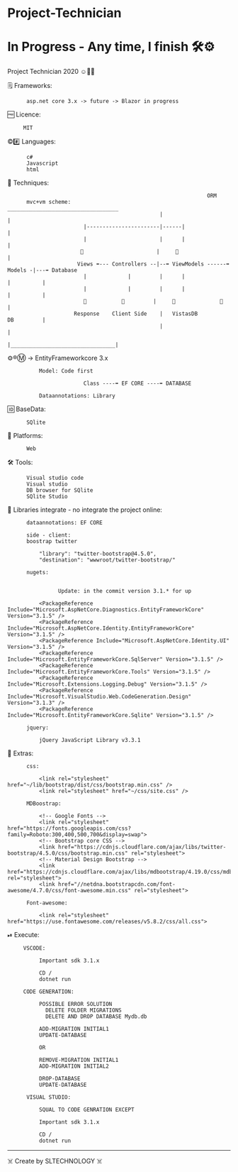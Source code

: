 # Project-Technician

# In Progress - Any time, I finish 🛠⚙️

Project Technician 2020 ☺️👌🏻

🗒 Frameworks:

          asp.net core 3.x -> future -> Blazor in progress
   
  🆓 Licence: 
  
         MIT
          
©️#️⃣ Languages: 
   
          c#
          Javascript
          html
   
  🧰 Techniques:
  
                                                                   ORM
          mvc+vm scheme:                            ___________________________________
                                                    |                                 |
                            |-----------------------|------|                          |
                            |                       |      |                          |
                           🔽                       |     🔼                          |
                          Views ⬅️--- Controllers --|--➡️ ViewModels ------➡️ Models -|---➡️ Database
                            |             |         |      |               |          | 
                            |             |         |      |               |          |
                            🔽           🔽         |     🔽              🔽         |
                         Response    Client Side    |   VistasDB           DB         |       
                                                    |                                 | 
                                                    |_________________________________|
          
   ⚙️®️Ⓜ️ -> EntityFrameworkcore 3.x
                              
              Model: Code first
              
                            Class ----➡️ EF CORE ----➡️ DATABASE
              
              Dataannotations: Library
              
  
   🆔 BaseData:
      
          SQlite
  
  🦾 Platforms: 
      
          Web
   
  🛠 Tools:
   
          Visual studio code
          Visual studio
          DB browser for SQlite
          SQlite Studio
  
  📕 Libraries integrate - no integrate the project online: 
  
          dataannotations: EF CORE
          
          side - client:
          boostrap twitter

              "library": "twitter-bootstrap@4.5.0",
              "destination": "wwwroot/twitter-bootstrap/"

          nugets:
          
                    
                    Update: in the commit version 3.1.* for up

              <PackageReference Include="Microsoft.AspNetCore.Diagnostics.EntityFrameworkCore" Version="3.1.5" />
              <PackageReference Include="Microsoft.AspNetCore.Identity.EntityFrameworkCore" Version="3.1.5" />
              <PackageReference Include="Microsoft.AspNetCore.Identity.UI" Version="3.1.5" />
              <PackageReference Include="Microsoft.EntityFrameworkCore.SqlServer" Version="3.1.5" />
              <PackageReference Include="Microsoft.EntityFrameworkCore.Tools" Version="3.1.5" />
              <PackageReference Include="Microsoft.Extensions.Logging.Debug" Version="3.1.5" />
              <PackageReference Include="Microsoft.VisualStudio.Web.CodeGeneration.Design" Version="3.1.3" />
              <PackageReference Include="Microsoft.EntityFrameworkCore.Sqlite" Version="3.1.5" />

          jquery:
              
              jQuery JavaScript Library v3.3.1
 
🦾 Extras:
 
          css:
          
              <link rel="stylesheet" href="~/lib/bootstrap/dist/css/bootstrap.min.css" />
              <link rel="stylesheet" href="~/css/site.css" />
          
          MDBoostrap:
          
              <!-- Google Fonts -->
              <link rel="stylesheet" href="https://fonts.googleapis.com/css?family=Roboto:300,400,500,700&display=swap">
              <!-- Bootstrap core CSS -->
              <link href="https://cdnjs.cloudflare.com/ajax/libs/twitter-bootstrap/4.5.0/css/bootstrap.min.css" rel="stylesheet">
              <!-- Material Design Bootstrap -->
              <link href="https://cdnjs.cloudflare.com/ajax/libs/mdbootstrap/4.19.0/css/mdb.min.css" rel="stylesheet">
              <link href="//netdna.bootstrapcdn.com/font-awesome/4.7.0/css/font-awesome.min.css" rel="stylesheet">
              
          Font-awesome:
          
              <link rel="stylesheet" href="https://use.fontawesome.com/releases/v5.8.2/css/all.css">
              
 ⏯ Execute:
 
         VSCODE:
              
              Important sdk 3.1.x
                
              CD /
              dotnet run
              
         CODE GENERATION:
         
              POSSIBLE ERROR SOLUTION
                DELETE FOLDER MIGRATIONS
                DELETE AND DROP DATABASE Mydb.db
               
              ADD-MIGRATION INITIAL1
              UPDATE-DATABASE
              
              OR
         
              REMOVE-MIGRATION INITIAL1
              ADD-MIGRATION INITIAL2
              
              DROP-DATABASE
              UPDATE-DATABASE
              
          VISUAL STUDIO:
          
              SQUAL TO CODE GENRATION EXCEPT
              
              Important sdk 3.1.x
                
              CD /
              dotnet run
              
________________________
               
☠️ Create by SLTECHNOLOGY ☠️

   


